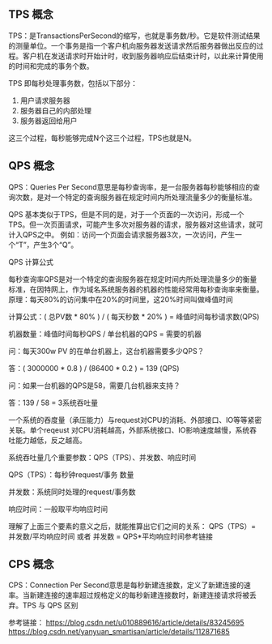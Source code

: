 ## TPS 概念
TPS：是TransactionsPerSecond的缩写，也就是事务数/秒。它是软件测试结果的测量单位。一个事务是指一个客户机向服务器发送请求然后服务器做出反应的过程。客户机在发送请求时开始计时，收到服务器响应后结束计时，以此来计算使用的时间和完成的事务个数。

TPS 即每秒处理事务数，包括以下部分：
1. 用户请求服务器
2. 服务器自己的内部处理
3. 服务器返回给用户

这三个过程，每秒能够完成N个这三个过程，TPS也就是N。

## QPS 概念
QPS：Queries Per Second意思是每秒查询率，是一台服务器每秒能够相应的查询次数，是对一个特定的查询服务器在规定时间内所处理流量多少的衡量标准。

QPS 基本类似于TPS，但是不同的是，对于一个页面的一次访问，形成一个TPS。但一次页面请求，可能产生多次对服务器的请求，服务器对这些请求，就可计入QPS之中。
例如：访问一个页面会请求服务器3次，一次访问，产生一个“T”，产生3个“Q”。

QPS 计算公式

每秒查询率QPS是对一个特定的查询服务器在规定时间内所处理流量多少的衡量标准，在因特网上，作为域名系统服务器的机器的性能经常用每秒查询率来衡量。
原理：每天80%的访问集中在20%的时间里，这20%时间叫做峰值时间

计算公式：( 总PV数 * 80% ) / ( 每天秒数 * 20% ) = 峰值时间每秒请求数(QPS)

机器数量：峰值时间每秒QPS / 单台机器的QPS = 需要的机器

问：每天300w PV 的在单台机器上，这台机器需要多少QPS？

答：( 3000000 * 0.8 ) / (86400 * 0.2 ) = 139 (QPS)

问：如果一台机器的QPS是58，需要几台机器来支持？

答：139 / 58 = 3系统吞吐量

一个系统的吞度量（承压能力）与request对CPU的消耗、外部接口、IO等等紧密关联。单个reqeust 对CPU消耗越高，外部系统接口、IO影响速度越慢，系统吞吐能力越低，反之越高。

系统吞吐量几个重要参数：QPS（TPS）、并发数、响应时间

QPS（TPS）：每秒钟request/事务 数量

并发数：系统同时处理的request/事务数

响应时间：一般取平均响应时间

理解了上面三个要素的意义之后，就能推算出它们之间的关系：
QPS（TPS）= 并发数/平均响应时间 或者 并发数 = QPS*平均响应时间参考链接


## CPS 概念
CPS：Connection Per Second意思是每秒新建连接数，定义了新建连接的速率。当新建连接的速率超过规格定义的每秒新建连接数时，新建连接请求将被丢弃。TPS 与 QPS 区别



参考链接：
https://blog.csdn.net/u010889616/article/details/83245695
https://blog.csdn.net/yanyuan_smartisan/article/details/112871685